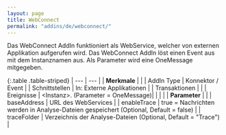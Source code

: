 ```yaml
---
layout: page
title: WebConnect
permalink: "addins/de/webconnect/"
---
```

 

Das WebConnect AddIn funktioniert als WebService, welcher von externen Applikation aufgerufen wird. 
Das WebConnect AddIn löst einen Event aus mit dem Instanznamen aus. Als Parameter wird eine OneMessage mitgegeben.

{:.table .table-striped}
| --- | --- |
| __Merkmale__ | |
| AddIn Type | Konnektor / Event |
| Schnittstellen | In: Externe Applikationen |
| Transaktionen |  |
| Ereignisse | &lt;Instanz&gt;.<service> (Parameter = OneMessage)|
| | |
| __Parameter__ | |
| baseAddress | URL des WebServices |
| enableTrace | true = Nachrichten werden in Analyse-Dateien gespeichert (Optional, Default = false) |
| traceFolder | Verzeichnis der Analyse-Dateien (Optional, Default = "Trace") |


<!-- 
## Anwendungsbeispiele 

ToDo
-->

